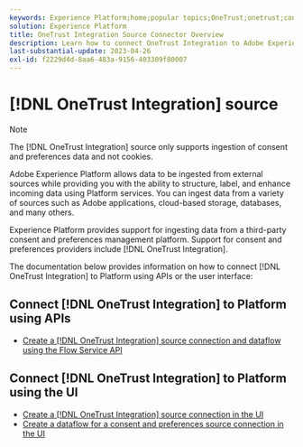 ```yaml
---
keywords: Experience Platform;home;popular topics;OneTrust;onetrust;consent;consent and preferences;compliance
solution: Experience Platform
title: OneTrust Integration Source Connector Overview
description: Learn how to connect OneTrust Integration to Adobe Experience Platform using APIs or the user interface.
last-substantial-update: 2023-04-26
exl-id: f2229d4d-8aa6-483a-9156-403309f80007
---
```

# [!DNL OneTrust Integration] source

>[!NOTE]
>
>The [!DNL OneTrust Integration] source only supports ingestion of consent and preferences data and not cookies.

Adobe Experience Platform allows data to be ingested from external sources while providing you with the ability to structure, label, and enhance incoming data using Platform services. You can ingest data from a variety of sources such as Adobe applications, cloud-based storage, databases, and many others.

Experience Platform provides support for ingesting data from a third-party consent and preferences management platform. Support for consent and preferences providers include [!DNL OneTrust Integration].

The documentation below provides information on how to connect [!DNL OneTrust Integration] to Platform using APIs or the user interface:

## Connect [!DNL OneTrust Integration] to Platform using APIs

- [Create a [!DNL OneTrust Integration] source connection and dataflow using the Flow Service API](../../tutorials/api/create/consent-and-preferences/onetrust.md)

## Connect [!DNL OneTrust Integration] to Platform using the UI

- [Create a [!DNL OneTrust Integration] source connection in the UI](../../tutorials/ui/create/consent-and-preferences/onetrust.md)
- [Create a dataflow for a consent and preferences source connection in the UI](../../tutorials/ui/dataflow/consent-and-preferences.md)
